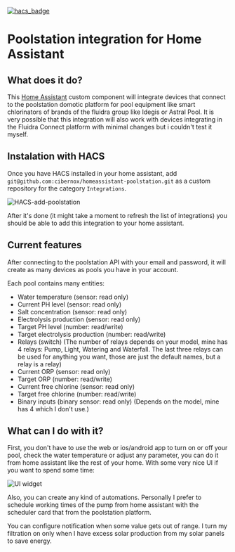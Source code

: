 [![hacs_badge](https://img.shields.io/badge/HACS-Default-orange.svg?style=for-the-badge)](https://github.com/custom-components/hacs)

# Poolstation integration for Home Assistant

## What does it do?

This [Home Assistant](https://home-assistant.io/) custom component will integrate devices that connect to the poolstation domotic platform
for pool equipment like smart chlorinators of brands of the fluidra group like Idegis or Astral Pool.
It is very possible that this integration will also work with devices integrating in the Fluidra Connect platform with minimal changes but
i couldn't test it myself.

## Instalation with HACS
Once you have HACS installed in your home assistant, add `git@github.com:cibernox/homeassistant-poolstation.git` as a custom repository
for the category `Integrations`.

![HACS-add-poolstation](https://github.com/cibernox/homeassistant-poolstation/assets/265339/98ca21ee-5a01-454b-98b7-55c2c1fa4bf3)

After it's done (it might take a moment to refresh the list of integrations) you should be able to add this integration to your home assistant. 

## Current features

After connecting to the poolstation API with your email and password, it will create as many devices as pools you have in your account.

Each pool contains many entities:

- Water temperature (sensor: read only)
- Current PH level (sensor: read only)
- Salt concentration (sensor: read only)
- Electrolysis production (sensor: read only)
- Target PH level (number: read/write)
- Target electrolysis production (number: read/write)
- Relays (switch) (The number of relays depends on your model, mine has 4 relays: Pump, Light, Watering and Waterfall. The last three relays can be used for anything you want, those are just the default names, but a relay is a relay)
- Current ORP (sensor: read only)
- Target ORP (number: read/write)
- Current free chlorine (sensor: read only)
- Target free chlorine (number: read/write)
- Binary inputs (binary sensor: read only) (Depends on the model, mine has 4 which I don't use.)


## What can I do with it?

First, you don't have to use the web or ios/android app to turn on or off your pool, check the water temperature or adjust any parameter, you can do it from home assistant like the rest of your home. With some very nice UI if you want to spend some time:

![UI widget](https://user-images.githubusercontent.com/265339/132487373-dd1b9bdd-949e-44f2-b26d-27f126aa0681.jpg)

Also, you can create any kind of automations. Personally I prefer to schedule working times of the pump from home assistant with the scheduler card that from the poolstation platform.

You can configure notification when some value gets out of range. I turn my filtration on only when I have excess solar production from my solar panels to save energy.
